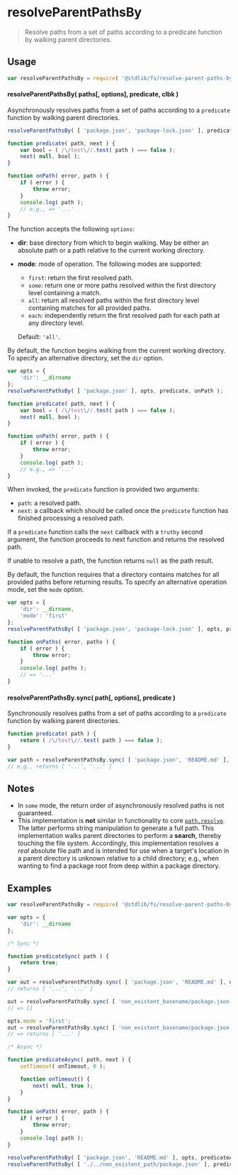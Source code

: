 <!--

@license Apache-2.0

Copyright (c) 2021 The Stdlib Authors.

Licensed under the Apache License, Version 2.0 (the "License");
you may not use this file except in compliance with the License.
You may obtain a copy of the License at

   http://www.apache.org/licenses/LICENSE-2.0

Unless required by applicable law or agreed to in writing, software
distributed under the License is distributed on an "AS IS" BASIS,
WITHOUT WARRANTIES OR CONDITIONS OF ANY KIND, either express or implied.
See the License for the specific language governing permissions and
limitations under the License.

-->

# resolveParentPathsBy

> Resolve paths from a set of paths according to a predicate function by walking parent directories.

<section class="usage">

## Usage

```javascript
var resolveParentPathsBy = require( '@stdlib/fs/resolve-parent-paths-by' );
```

<a name="resolve-parent-paths-by"></a>

#### resolveParentPathsBy( paths\[, options], predicate, clbk )

Asynchronously resolves paths from a set of paths according to a `predicate` function by walking parent directories.

```javascript
resolveParentPathsBy( [ 'package.json', 'package-lock.json' ], predicate, onPath );

function predicate( path, next ) {
    var bool = ( /\/test\//.test( path ) === false );
    next( null, bool );
}

function onPath( error, path ) {
    if ( error ) {
        throw error;
    }
    console.log( path );
    // e.g., => '...'
}
```

The function accepts the following `options`:

-   **dir**: base directory from which to begin walking. May be either an absolute path or a path relative to the current working directory.

-   **mode**: mode of operation. The following modes are supported:

    -   `first`: return the first resolved path.
    -   `some`: return one or more paths resolved within the first directory level containing a match.
    -   `all`: return all resolved paths within the first directory level containing matches for all provided paths.
    -   `each`: independently return the first resolved path for each path at any directory level.
    
    Default: `'all'`.

By default, the function begins walking from the current working directory. To specify an alternative directory, set the `dir` option.

```javascript
var opts = {
    'dir': __dirname
};
resolveParentPathsBy( [ 'package.json' ], opts, predicate, onPath );

function predicate( path, next ) {
    var bool = ( /\/test\//.test( path ) === false );
    next( null, bool );
}

function onPath( error, path ) {
    if ( error ) {
        throw error;
    }
    console.log( path );
    // e.g., => '...'
}
```

When invoked, the `predicate` function is provided two arguments:

-   `path`: a resolved path.
-   `next`: a callback which should be called once the `predicate` function has finished processing a resolved path.

If a `predicate` function calls the `next` callback with a `truthy` second argument, the function proceeds to next function and returns the resolved path.

If unable to resolve a path, the function returns `null` as the path result.

By default, the function requires that a directory contains matches for all provided paths before returning results. To specify an alternative operation mode, set the `mode` option.

```javascript
var opts = {
    'dir': __dirname,
    'mode': 'first'
};
resolveParentPathsBy( [ 'package.json', 'package-lock.json' ], opts, predicate, onPaths );

function onPaths( error, paths ) {
    if ( error ) {
        throw error;
    }
    console.log( paths );
    // => '...'
}
```

#### resolveParentPathsBy.sync( path\[, options], predicate )

Synchronously resolves paths from a set of paths according to a `predicate` function by walking parent directories.

```javascript
function predicate( path ) {
    return ( /\/test\//.test( path ) === false );
}

var path = resolveParentPathsBy.sync( [ 'package.json', 'README.md' ], predicate );
// e.g., returns [ '...', '...' ]
```

</section>

<!-- /.usage -->

<section class="notes">

## Notes

-   In `some` mode, the return order of asynchronously resolved paths is not guaranteed.
-   This implementation is **not** similar in functionality to core [`path.resolve`][node-core-path-resolve]. The latter performs string manipulation to generate a full path. This implementation walks parent directories to perform a **search**, thereby touching the file system. Accordingly, this implementation resolves a _real_ absolute file path and is intended for use when a target's location in a parent directory is unknown relative to a child directory; e.g., when wanting to find a package root from deep within a package directory.

</section>

<!-- /.notes -->

<section class="examples">

## Examples

<!-- eslint no-undef: "error" -->

<!-- eslint-disable stdlib/no-dynamic-require -->

```javascript
var resolveParentPathsBy = require( '@stdlib/fs/resolve-parent-paths-by' );

var opts = {
    'dir': __dirname
};

/* Sync */

function predicateSync( path ) {
    return true;
}

var out = resolveParentPathsBy.sync( [ 'package.json', 'README.md' ], opts, predicateSync );
// returns [ '...', '...' ]

out = resolveParentPathsBy.sync( [ 'non_existent_basename/package.json' ], opts, predicateSync );
// => []

opts.mode = 'first';
out = resolveParentPathsBy.sync( [ 'non_existent_basename/package.json', 'package.json' ], opts, predicateSync );
// => returns [ '...' ]

/* Async */

function predicateAsync( path, next ) {
    setTimeout( onTimeout, 0 );

    function onTimeout() {
        next( null, true );
    }
}

function onPath( error, path ) {
    if ( error ) {
        throw error;
    }
    console.log( path );
}

resolveParentPathsBy( [ 'package.json', 'README.md' ], opts, predicateAsync, onPath );
resolveParentPathsBy( [ './../non_existent_path/package.json' ], predicateAsync, onPath );
```

</section>

<!-- /.examples -->

<!-- Section for related `stdlib` packages. Do not manually edit this section, as it is automatically populated. -->

<section class="related">

</section>

<!-- /.related -->

<!-- Section for all links. Make sure to keep an empty line after the `section` element and another before the `/section` close. -->

<section class="links">

[node-core-path-resolve]: https://nodejs.org/api/path.html#path_path_resolve_paths

<!-- </related-links> -->

</section>

<!-- /.links -->
